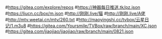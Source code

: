 #https://gitea.com/explore/repos
#https://神器每日推送.tk/pz.json
#https://liucn.cc/box/m.json
#http://刚刚.live/猫
#http://刚刚.live/A佬
#http://mtv.weetai.cn/mtv/260.txt
#http://maoyingshi.cc/tvbox/云星日记/1.m3u8
#https://gitea.com/Yoursmile/TVBox/raw/branch/main/XC.json
#https://gitea.com/jiaojiao/jiaojiao/raw/branch/main/0821.json
